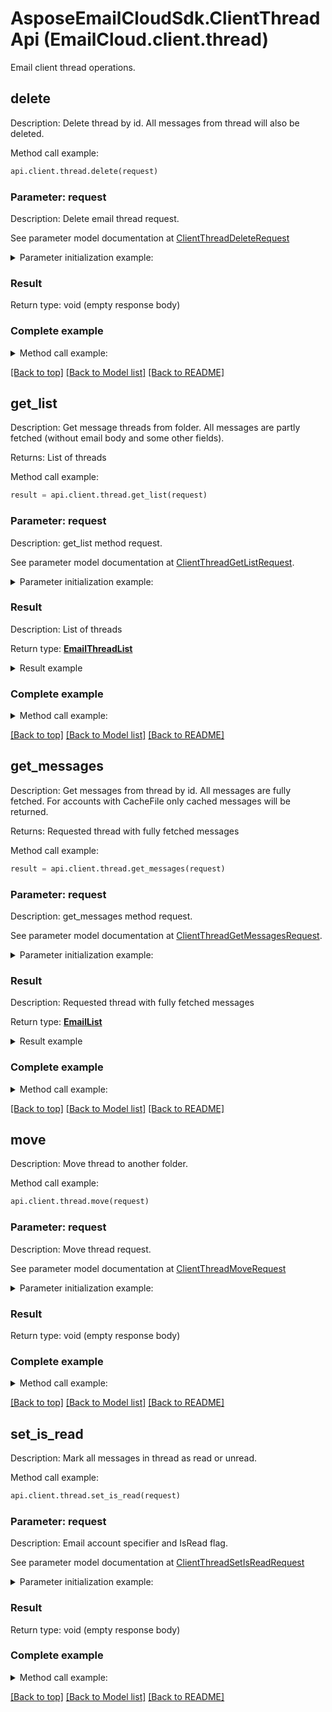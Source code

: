 # AsposeEmailCloudSdk.ClientThreadApi (EmailCloud.client.thread)

Email client thread operations.

<a name="delete"></a>
## delete

Description: Delete thread by id. All messages from thread will also be deleted.             

Method call example:
```python
api.client.thread.delete(request)
```

### Parameter: request

Description: Delete email thread request.

See parameter model documentation at [ClientThreadDeleteRequest](ClientThreadDeleteRequest.md)

<details>
    <summary>Parameter initialization example:</summary>
    
```python
request = models.ClientThreadDeleteRequest(
    folder='INBOX/SubFolder',
    thread_id='5',
    account_location=models.StorageFileLocation(
        file_name='email.account',
        storage='First Storage',
        folder_path='file/location/folder/on/storage'))
```

</details>

### Result

Return type: void (empty response body)

### Complete example

<details>
    <summary>Method call example:</summary>

```python
api = EmailCloud(client_secret, client_id)

// Prepare parameters:
request = models.ClientThreadDeleteRequest(
    folder='INBOX/SubFolder',
    thread_id='5',
    account_location=models.StorageFileLocation(
        file_name='email.account',
        storage='First Storage',
        folder_path='file/location/folder/on/storage'))

// Call method:
api.client.thread.delete(request)
```

</details>

[[Back to top]](#) [[Back to Model list]](Models.md) [[Back to README]](README.md)
<a name="get_list"></a>
## get_list

Description: Get message threads from folder. All messages are partly fetched (without email body and some other fields).             

Returns: List of threads

Method call example:
```python
result = api.client.thread.get_list(request)
```

### Parameter: request

Description: get_list method request.

See parameter model documentation at [ClientThreadGetListRequest](ClientThreadGetListRequest.md).

<details>
    <summary>Parameter initialization example:</summary>
    
```python
request = models.ClientThreadGetListRequest(
    folder='INBOX/SubFolder',
    account='email.account',
    storage='First Storage',
    account_storage_folder='email/account/location/on/storage')
```

</details>

### Result

Description: List of threads

Return type: [**EmailThreadList**](EmailThreadList.md)

<details>
    <summary>Result example</summary>

```python
result = models.EmailThreadList(
    value=[
        models.EmailThread(
            id='123',
            subject='Some email subject',
            messages=[
                models.EmailDto(
                    date=datetime.today(),
                    _from=models.MailAddress(
                        address='from@aspose.com'),
                    message_id='1',
                    subject='Some email subject',
                    to=[
                        models.MailAddress(
                            address='to@aspose.com')]),
                models.EmailDto(
                    date=datetime.today(),
                    _from=models.MailAddress(
                        address='from@aspose.com'),
                    message_id='3',
                    subject='Re: Some email subject',
                    to=[
                        models.MailAddress(
                            address='to@aspose.com')])])])
```
</details>

### Complete example

<details>
    <summary>Method call example:</summary>

```python
api = EmailCloud(client_secret, client_id)

// Prepare parameters:
request = models.ClientThreadGetListRequest(
    folder='INBOX/SubFolder',
    account='email.account',
    storage='First Storage',
    account_storage_folder='email/account/location/on/storage')

// Call method:
result = api.client.thread.get_list(request)

// Result example:
result = models.EmailThreadList(
    value=[
        models.EmailThread(
            id='123',
            subject='Some email subject',
            messages=[
                models.EmailDto(
                    date=datetime.today(),
                    _from=models.MailAddress(
                        address='from@aspose.com'),
                    message_id='1',
                    subject='Some email subject',
                    to=[
                        models.MailAddress(
                            address='to@aspose.com')]),
                models.EmailDto(
                    date=datetime.today(),
                    _from=models.MailAddress(
                        address='from@aspose.com'),
                    message_id='3',
                    subject='Re: Some email subject',
                    to=[
                        models.MailAddress(
                            address='to@aspose.com')])])])
```

</details>

[[Back to top]](#) [[Back to Model list]](Models.md) [[Back to README]](README.md)
<a name="get_messages"></a>
## get_messages

Description: Get messages from thread by id. All messages are fully fetched. For accounts with CacheFile only cached messages will be returned.             

Returns: Requested thread with fully fetched messages

Method call example:
```python
result = api.client.thread.get_messages(request)
```

### Parameter: request

Description: get_messages method request.

See parameter model documentation at [ClientThreadGetMessagesRequest](ClientThreadGetMessagesRequest.md).

<details>
    <summary>Parameter initialization example:</summary>
    
```python
request = models.ClientThreadGetMessagesRequest(
    thread_id='5',
    account='email.account',
    folder='INBOX',
    storage='First Storage',
    account_storage_folder='email/account/location/on/storage')
```

</details>

### Result

Description: Requested thread with fully fetched messages

Return type: [**EmailList**](EmailList.md)

<details>
    <summary>Result example</summary>

```python
result = 
```
</details>

### Complete example

<details>
    <summary>Method call example:</summary>

```python
api = EmailCloud(client_secret, client_id)

// Prepare parameters:
request = models.ClientThreadGetMessagesRequest(
    thread_id='5',
    account='email.account',
    folder='INBOX',
    storage='First Storage',
    account_storage_folder='email/account/location/on/storage')

// Call method:
result = api.client.thread.get_messages(request)

// Result example:
result = 
```

</details>

[[Back to top]](#) [[Back to Model list]](Models.md) [[Back to README]](README.md)
<a name="move"></a>
## move

Description: Move thread to another folder.             

Method call example:
```python
api.client.thread.move(request)
```

### Parameter: request

Description: Move thread request.

See parameter model documentation at [ClientThreadMoveRequest](ClientThreadMoveRequest.md)

<details>
    <summary>Parameter initialization example:</summary>
    
```python
request = models.ClientThreadMoveRequest(
    destination_folder='INBOX/SubFolder',
    thread_id='5',
    account_location=models.StorageFileLocation(
        file_name='email.account',
        storage='First Storage',
        folder_path='file/location/folder/on/storage'))
```

</details>

### Result

Return type: void (empty response body)

### Complete example

<details>
    <summary>Method call example:</summary>

```python
api = EmailCloud(client_secret, client_id)

// Prepare parameters:
request = models.ClientThreadMoveRequest(
    destination_folder='INBOX/SubFolder',
    thread_id='5',
    account_location=models.StorageFileLocation(
        file_name='email.account',
        storage='First Storage',
        folder_path='file/location/folder/on/storage'))

// Call method:
api.client.thread.move(request)
```

</details>

[[Back to top]](#) [[Back to Model list]](Models.md) [[Back to README]](README.md)
<a name="set_is_read"></a>
## set_is_read

Description: Mark all messages in thread as read or unread.             

Method call example:
```python
api.client.thread.set_is_read(request)
```

### Parameter: request

Description: Email account specifier and IsRead flag.

See parameter model documentation at [ClientThreadSetIsReadRequest](ClientThreadSetIsReadRequest.md)

<details>
    <summary>Parameter initialization example:</summary>
    
```python
request = models.ClientThreadSetIsReadRequest(
    is_read=True,
    folder='INBOX',
    thread_id='5',
    account_location=models.StorageFileLocation(
        file_name='email.account',
        storage='First Storage',
        folder_path='file/location/folder/on/storage'))
```

</details>

### Result

Return type: void (empty response body)

### Complete example

<details>
    <summary>Method call example:</summary>

```python
api = EmailCloud(client_secret, client_id)

// Prepare parameters:
request = models.ClientThreadSetIsReadRequest(
    is_read=True,
    folder='INBOX',
    thread_id='5',
    account_location=models.StorageFileLocation(
        file_name='email.account',
        storage='First Storage',
        folder_path='file/location/folder/on/storage'))

// Call method:
api.client.thread.set_is_read(request)
```

</details>

[[Back to top]](#) [[Back to Model list]](Models.md) [[Back to README]](README.md)

